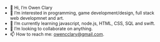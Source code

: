 - 👋 Hi, I’m Owen Clary
- 👀 I’m interested in programming, game development/design, full stack web developmnet and art.
- 🌱 I’m currently learning javascript, node.js, HTML, CSS, SQL and swift.
- 💞️ I’m looking to collaborate on anything.
- 📫 How to reach me: owencclary@gmail.com.

